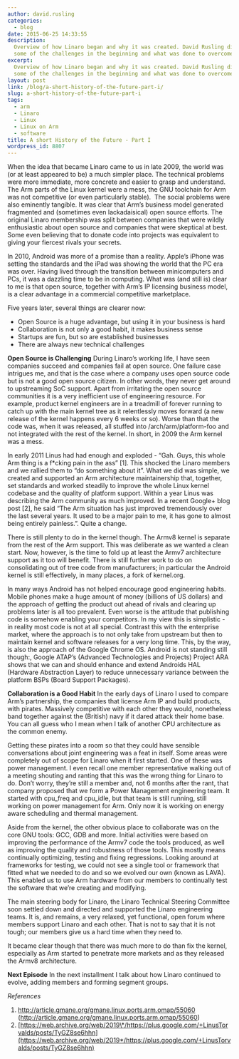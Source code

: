 ```yaml
---
author: david.rusling
categories:
  - blog
date: 2015-06-25 14:33:55
description:
  Overview of how Linaro began and why it was created. David Rusling discusses
  some of the challenges in the beginning and what was done to overcome them.
excerpt:
  Overview of how Linaro began and why it was created. David Rusling discusses
  some of the challenges in the beginning and what was done to overcome them.
layout: post
link: /blog/a-short-history-of-the-future-part-i/
slug: a-short-history-of-the-future-part-i
tags:
  - arm
  - Linaro
  - Linux
  - Linux on Arm
  - software
title: A short History of the Future - Part I
wordpress_id: 8807
---
```


When the idea that became Linaro came to us in late 2009, the world was (or at least appeared to be) a much simpler place. The technical problems were more immediate, more concrete and easier to grasp and understand. The Arm parts of the Linux kernel were a mess, the GNU toolchain for Arm was not competitive (or even particularly stable).  The social problems were also eminently tangible. It was clear that Arm’s business model generated fragmented and (sometimes even lackadaisical) open source efforts. The original Linaro membership was split between companies that were wildly enthusiastic about open source and companies that were skeptical at best. Some even believing that to donate code into projects was equivalent to giving your fiercest rivals your secrets.

In 2010, Android was more of a promise than a reality. Apple’s iPhone was setting the standards and the iPad was showing the world that the PC era was over. Having lived through the transition between minicomputers and PCs, it was a dazzling time to be in computing. What was (and still is) clear to me is that open source, together with Arm’s IP licensing business model, is a clear advantage in a commercial competitive marketplace.

Five years later, several things are clearer now:

- Open Source is a huge advantage, but using it in your business is hard
- Collaboration is not only a good habit, it makes business sense
- Startups are fun, but so are established businesses
- There are always new technical challenges

**Open Source is Challenging**
During Linaro’s working life, I have seen companies succeed and companies fail at open source. One failure case intrigues me, and that is the case where a company uses open source code but is not a good open source citizen. In other words, they never get around to upstreaming SoC support. Apart from irritating the open source communities it is a very inefficient use of engineering resource. For example, product kernel engineers are in a treadmill of forever running to catch up with the main kernel tree as it relentlessly moves forward (a new release of the kernel happens every 6 weeks or so). Worse than that the code was, when it was released, all stuffed into /arch/arm/platform-foo and not integrated with the rest of the kernel. In short, in 2009 the Arm kernel was a mess.

In early 2011 Linus had had enough and exploded - “Gah. Guys, this whole Arm thing is a f\*cking pain in the ass” [1]. This shocked the Linaro members and we rallied them to “do something about it”. What we did was simple, we created and supported an Arm architecture maintainership that, together, set standards and worked steadily to improve the whole Linux kernel codebase and the quality of platform support. Within a year Linus was describing the Arm community as much improved. In a recent Google+ blog post [2], he said “The Arm situation has just improved tremendously over the last several years. It used to be a major pain to me, it has gone to almost being entirely painless.”. Quite a change.

There is still plenty to do in the kernel though. The Armv8 kernel is separate from the rest of the Arm support. This was deliberate as we wanted a clean start. Now, however, is the time to fold up at least the Armv7 architecture support as it too will benefit. There is still further work to do on consolidating out of tree code from manufacturers; in particular the Android kernel is still effectively, in many places, a fork of kernel.org.

In many ways Android has not helped encourage good engineering habits. Mobile phones make a huge amount of money (billions of US dollars) and the approach of getting the product out ahead of rivals and clearing up problems later is all too prevalent. Even worse is the attitude that publishing code is somehow enabling your competitors. In my view this is simplistic - in reality most code is not at all special. Contrast this with the enterprise market, where the approach is to not only take from upstream but then to maintain kernel and software releases for a very long time. This, by the way, is also the approach of the Google Chrome OS. Android is not standing still though:, Google ATAP’s (Advanced Technologies and Projects) Project ARA shows that we can and should enhance and extend Androids HAL (Hardware Abstraction Layer) to reduce unnecessary variance between the platform BSPs (Board Support Packages).

**Collaboration is a Good Habit**
In the early days of Linaro I used to compare Arm’s partnership, the companies that license Arm IP and build products, with pirates. Massively competitive with each other they would, nonetheless band together against the (British) navy if it dared attack their home base. You can all guess who I mean when I talk of another CPU architecture as the common enemy.

Getting these pirates into a room so that they could have sensible conversations about joint engineering was a feat in itself. Some areas were completely out of scope for Linaro when it first started. One of these was power management. I even recall one member representative walking out of a meeting shouting and ranting that this was the wrong thing for Linaro to do. Don’t worry, they’re still a member and, not 6 months after the rant, that company proposed that we form a Power Management engineering team. It started with cpu_freq and cpu_idle, but that team is still running, still working on power management for Arm. Only now it is working on energy aware scheduling and thermal management.

Aside from the kernel, the other obvious place to collaborate was on the core GNU tools: GCC, GDB and more. Initial activities were based on improving the performance of the Armv7 code the tools produced, as well as improving the quality and robustness of those tools. This mostly means continually optimizing, testing and fixing regressions. Looking around at frameworks for testing, we could not see a single tool or framework that fitted what we needed to do and so we evolved our own (known as LAVA). This enabled us to use Arm hardware from our members to continually test the software that we’re creating and modifying.

The main steering body for Linaro, the Linaro Technical Steering Committee soon settled down and directed and supported the Linaro engineering teams. It is, and remains, a very relaxed, yet functional, open forum where members support Linaro and each other. That is not to say that it is not tough; our members give us a hard time when they need to.

It became clear though that there was much more to do than fix the kernel, especially as Arm started to penetrate more markets and as they released the Armv8 architecture.

**Next Episode**
In the next installment I talk about how Linaro continued to evolve, adding members and forming segment groups.

_References_

1. http://article.gmane.org/gmane.linux.ports.arm.omap/55060 (http://article.gmane.org/gmane.linux.ports.arm.omap/55060)
2. [https://web.archive.org/web/2019\*/https://plus.google.com/+LinusTorvalds/posts/TyGZ8se6hhn](https://web.archive.org/web/2019*/https://plus.google.com/+LinusTorvalds/posts/TyGZ8se6hhn)
